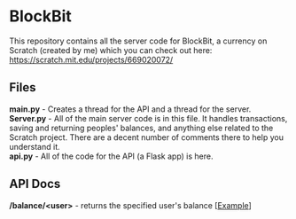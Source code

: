 # BlockBit
This repository contains all the server code for BlockBit, a currency on Scratch (created by me) which you can check out here:
https://scratch.mit.edu/projects/669020072/

## Files
**main.py** - Creates a thread for the API and a thread for the server.\
**Server.py** - All of the main server code is in this file. It handles transactions, saving and returning peoples' balances, and anything else related to the Scratch project. There are a decent number of comments there to help you understand it.\
**api.py** - All of the code for the API (a Flask app) is here.

## API Docs
**/balance/\<user>** - returns the specified user's balance [[Example](blockbit.yippymishy.com/balance/yippymishy)]
